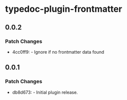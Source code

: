 # typedoc-plugin-frontmatter

## 0.0.2

### Patch Changes

- 4cc0ff9: - Ignore if no frontmatter data found

## 0.0.1

### Patch Changes

- db8d673: - Initial plugin release.
